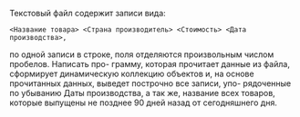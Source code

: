 ﻿Текстовый файл содержит записи вида:

```
<Название товара> <Страна производитель> <Стоимость> <Дата производства>,
```

по одной записи в строке, поля отделяются произвольным числом пробелов. Написать про-
грамму, которая прочитает данные из файла, сформирует динамическую
коллекцию объектов и, на основе прочитанных данных, выведет построчно все записи, упо-
рядоченные по убыванию Даты производства, а так же, название всех товаров, которые
выпущены не позднее 90 дней назад от сегодняшнего дня.